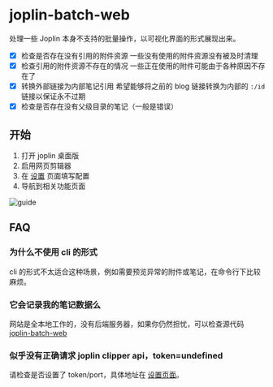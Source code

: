 # joplin-batch-web

处理一些 Joplin 本身不支持的批量操作，以可视化界面的形式展现出来。

- [x] 检查是否存在没有引用的附件资源
      一些没有使用的附件资源没有被及时清理
- [x] 检查引用的附件资源不存在的情况
      一些正在使用的附件可能由于各种原因不存在了
- [x] 转换外部链接为内部笔记引用
      希望能够将之前的 blog 链接转换为内部的 `:/id` 链接以保证永不过期
- [x] 检查是否存在没有父级目录的笔记（一般是错误）

## 开始

1. 打开 joplin 桌面版
2. 启用网页剪辑器
3. 在 [设置](https://joplin-utils.rxliuli.com/web/joplin-batch-web/#/zh-CN/settings) 页面填写配置
4. 导航到相关功能页面

![guide](https://github.com/rxliuli/joplin-utils/raw/master/apps/joplin-batch-web/docs/images/guide.gif)

## FAQ

### 为什么不使用 cli 的形式

cli 的形式不太适合这种场景，例如需要预览异常的附件或笔记，在命令行下比较麻烦。

### 它会记录我的笔记数据么

网站是全本地工作的，没有后端服务器，如果你仍然担忧，可以检查源代码 [joplin-batch-web](https://github.com/rxliuli/joplin-utils/tree/master/apps/joplin-batch-web)

### 似乎没有正确请求 joplin clipper api，token=undefined

请检查是否设置了 token/port，具体地址在 [设置页面](https://joplin-utils.rxliuli.com/web/joplin-batch-web/#/zh-CN/settings)。
